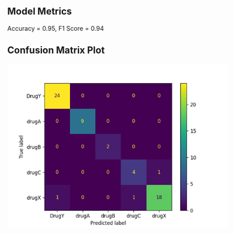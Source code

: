 ## Model Metrics

Accuracy = 0.95, F1 Score = 0.94
## Confusion Matrix Plot
![Confusion Matrix](./Results/model_results.png)
